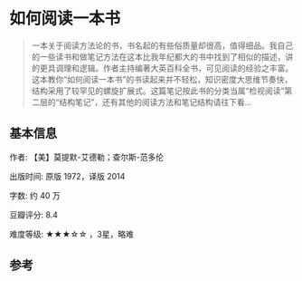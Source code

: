 # 如何阅读一本书

> 一本关于阅读方法论的书，书名起的有些俗质量却很高，值得细品。我自己的一些读书和做笔记方法在这本比我年纪都大的书中找到了相似的描述，讲的更具调理和逻辑。作者主持编著大英百科全书，可见阅读的经验之丰富。这本教你“如何阅读一本书”的书读起来并不轻松，知识密度大思维节奏快，结构采用了较罕见的螺旋扩展式。这篇笔记按此书的分类当属“检视阅读”第二层的“结构笔记”，还有其他的阅读方法和笔记结构请往下看...

## 基本信息

作者: 【美】莫提默-艾德勒；查尔斯-范多伦

出版时间: 原版 1972，译版 2014

字数: 约 40 万

豆瓣评分: 8.4

难度等级: ★★★☆☆ ，3星，略难

## 

## 参考


